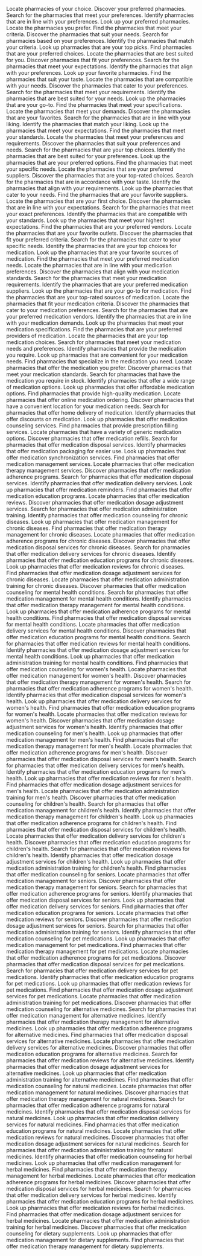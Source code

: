 Locate pharmacies of your choice.
Discover your preferred pharmacies.
Search for the pharmacies that meet your preferences.
Identify pharmacies that are in line with your preferences.
Look up your preferred pharmacies.
Locate the pharmacies you prefer.
Find the pharmacies that meet your criteria.
Discover the pharmacies that suit your needs.
Search for pharmacies based on your preferences.
Identify the pharmacies that match your criteria.
Look up pharmacies that are your top picks.
Find pharmacies that are your preferred choices.
Locate the pharmacies that are best suited for you.
Discover pharmacies that fit your preferences.
Search for the pharmacies that meet your expectations.
Identify the pharmacies that align with your preferences.
Look up your favorite pharmacies.
Find the pharmacies that suit your taste.
Locate the pharmacies that are compatible with your needs.
Discover the pharmacies that cater to your preferences.
Search for the pharmacies that meet your requirements.
Identify the pharmacies that are best suited for your needs.
Look up the pharmacies that are your go-to.
Find the pharmacies that meet your specifications.
Locate the pharmacies that meet your demands.
Discover the pharmacies that are your favorites.
Search for the pharmacies that are in line with your liking.
Identify the pharmacies that match your liking.
Look up the pharmacies that meet your expectations.
Find the pharmacies that meet your standards.
Locate the pharmacies that meet your preferences and requirements.
Discover the pharmacies that suit your preferences and needs.
Search for the pharmacies that are your top choices.
Identify the pharmacies that are best suited for your preferences.
Look up the pharmacies that are your preferred options.
Find the pharmacies that meet your specific needs.
Locate the pharmacies that are your preferred suppliers.
Discover the pharmacies that are your top-rated choices.
Search for the pharmacies that are in accordance with your taste.
Identify the pharmacies that align with your requirements.
Look up the pharmacies that cater to your needs.
Find the pharmacies that are your favorite suppliers.
Locate the pharmacies that are your first choice.
Discover the pharmacies that are in line with your expectations.
Search for the pharmacies that meet your exact preferences.
Identify the pharmacies that are compatible with your standards.
Look up the pharmacies that meet your highest expectations.
Find the pharmacies that are your preferred vendors.
Locate the pharmacies that are your favorite outlets.
Discover the pharmacies that fit your preferred criteria.
Search for the pharmacies that cater to your specific needs.
Identify the pharmacies that are your top choices for medication.
Look up the pharmacies that are your favorite sources of medication.
Find the pharmacies that meet your preferred medication needs.
Locate the pharmacies that are in line with your medication preferences.
Discover the pharmacies that align with your medication standards.
Search for the pharmacies that meet your medication requirements.
Identify the pharmacies that are your preferred medication suppliers.
Look up the pharmacies that are your go-to for medication.
Find the pharmacies that are your top-rated sources of medication.
Locate the pharmacies that fit your medication criteria.
Discover the pharmacies that cater to your medication preferences.
Search for the pharmacies that are your preferred medication vendors.
Identify the pharmacies that are in line with your medication demands.
Look up the pharmacies that meet your medication specifications.
Find the pharmacies that are your preferred providers of medication.
Locate the pharmacies that are your top medication choices.
Search for pharmacies that meet your medication needs and preferences.
Identify pharmacies that provide the medication you require.
Look up pharmacies that are convenient for your medication needs.
Find pharmacies that specialize in the medication you need.
Locate pharmacies that offer the medication you prefer.
Discover pharmacies that meet your medication standards.
Search for pharmacies that have the medication you require in stock.
Identify pharmacies that offer a wide range of medication options.
Look up pharmacies that offer affordable medication options.
Find pharmacies that provide high-quality medication.
Locate pharmacies that offer online medication ordering.
Discover pharmacies that have a convenient location for your medication needs.
Search for pharmacies that offer home delivery of medication.
Identify pharmacies that offer discounts on medication.
Look up pharmacies that offer medication counseling services.
Find pharmacies that provide prescription filling services.
Locate pharmacies that have a variety of generic medication options.
Discover pharmacies that offer medication refills.
Search for pharmacies that offer medication disposal services.
Identify pharmacies that offer medication packaging for easier use.
Look up pharmacies that offer medication synchronization services.
Find pharmacies that offer medication management services.
Locate pharmacies that offer medication therapy management services.
Discover pharmacies that offer medication adherence programs.
Search for pharmacies that offer medication disposal services.
Identify pharmacies that offer medication delivery services.
Look up pharmacies that offer medication reminders.
Find pharmacies that offer medication education programs.
Locate pharmacies that offer medication reviews.
Discover pharmacies that offer medication dosage adjustment services.
Search for pharmacies that offer medication administration training.
Identify pharmacies that offer medication counseling for chronic diseases.
Look up pharmacies that offer medication management for chronic diseases.
Find pharmacies that offer medication therapy management for chronic diseases.
Locate pharmacies that offer medication adherence programs for chronic diseases.
Discover pharmacies that offer medication disposal services for chronic diseases.
Search for pharmacies that offer medication delivery services for chronic diseases.
Identify pharmacies that offer medication education programs for chronic diseases.
Look up pharmacies that offer medication reviews for chronic diseases.
Find pharmacies that offer medication dosage adjustment services for chronic diseases.
Locate pharmacies that offer medication administration training for chronic diseases.
Discover pharmacies that offer medication counseling for mental health conditions.
Search for pharmacies that offer medication management for mental health conditions.
Identify pharmacies that offer medication therapy management for mental health conditions.
Look up pharmacies that offer medication adherence programs for mental health conditions.
Find pharmacies that offer medication disposal services for mental health conditions.
Locate pharmacies that offer medication delivery services for mental health conditions.
Discover pharmacies that offer medication education programs for mental health conditions.
Search for pharmacies that offer medication reviews for mental health conditions.
Identify pharmacies that offer medication dosage adjustment services for mental health conditions.
Look up pharmacies that offer medication administration training for mental health conditions.
Find pharmacies that offer medication counseling for women's health.
Locate pharmacies that offer medication management for women's health.
Discover pharmacies that offer medication therapy management for women's health.
Search for pharmacies that offer medication adherence programs for women's health.
Identify pharmacies that offer medication disposal services for women's health.
Look up pharmacies that offer medication delivery services for women's health.
Find pharmacies that offer medication education programs for women's health.
Locate pharmacies that offer medication reviews for women's health.
Discover pharmacies that offer medication dosage adjustment services for women's health.
Identify pharmacies that offer medication counseling for men's health.
Look up pharmacies that offer medication management for men's health.
Find pharmacies that offer medication therapy management for men's health.
Locate pharmacies that offer medication adherence programs for men's health.
Discover pharmacies that offer medication disposal services for men's health.
Search for pharmacies that offer medication delivery services for men's health.
Identify pharmacies that offer medication education programs for men's health.
Look up pharmacies that offer medication reviews for men's health.
Find pharmacies that offer medication dosage adjustment services for men's health.
Locate pharmacies that offer medication administration training for men's health.
Discover pharmacies that offer medication counseling for children's health.
Search for pharmacies that offer medication management for children's health.
Identify pharmacies that offer medication therapy management for children's health.
Look up pharmacies that offer medication adherence programs for children's health.
Find pharmacies that offer medication disposal services for children's health.
Locate pharmacies that offer medication delivery services for children's health.
Discover pharmacies that offer medication education programs for children's health.
Search for pharmacies that offer medication reviews for children's health.
Identify pharmacies that offer medication dosage adjustment services for children's health.
Look up pharmacies that offer medication administration training for children's health.
Find pharmacies that offer medication counseling for seniors.
Locate pharmacies that offer medication management for seniors.
Discover pharmacies that offer medication therapy management for seniors.
Search for pharmacies that offer medication adherence programs for seniors.
Identify pharmacies that offer medication disposal services for seniors.
Look up pharmacies that offer medication delivery services for seniors.
Find pharmacies that offer medication education programs for seniors.
Locate pharmacies that offer medication reviews for seniors.
Discover pharmacies that offer medication dosage adjustment services for seniors.
Search for pharmacies that offer medication administration training for seniors.
Identify pharmacies that offer medication counseling for pet medications.
Look up pharmacies that offer medication management for pet medications.
Find pharmacies that offer medication therapy management for pet medications.
Locate pharmacies that offer medication adherence programs for pet medications.
Discover pharmacies that offer medication disposal services for pet medications.
Search for pharmacies that offer medication delivery services for pet medications.
Identify pharmacies that offer medication education programs for pet medications.
Look up pharmacies that offer medication reviews for pet medications.
Find pharmacies that offer medication dosage adjustment services for pet medications.
Locate pharmacies that offer medication administration training for pet medications.
Discover pharmacies that offer medication counseling for alternative medicines.
Search for pharmacies that offer medication management for alternative medicines.
Identify pharmacies that offer medication therapy management for alternative medicines.
Look up pharmacies that offer medication adherence programs for alternative medicines.
Find pharmacies that offer medication disposal services for alternative medicines.
Locate pharmacies that offer medication delivery services for alternative medicines.
Discover pharmacies that offer medication education programs for alternative medicines.
Search for pharmacies that offer medication reviews for alternative medicines.
Identify pharmacies that offer medication dosage adjustment services for alternative medicines.
Look up pharmacies that offer medication administration training for alternative medicines.
Find pharmacies that offer medication counseling for natural medicines.
Locate pharmacies that offer medication management for natural medicines.
Discover pharmacies that offer medication therapy management for natural medicines.
Search for pharmacies that offer medication adherence programs for natural medicines.
Identify pharmacies that offer medication disposal services for natural medicines.
Look up pharmacies that offer medication delivery services for natural medicines.
Find pharmacies that offer medication education programs for natural medicines.
Locate pharmacies that offer medication reviews for natural medicines.
Discover pharmacies that offer medication dosage adjustment services for natural medicines.
Search for pharmacies that offer medication administration training for natural medicines.
Identify pharmacies that offer medication counseling for herbal medicines.
Look up pharmacies that offer medication management for herbal medicines.
Find pharmacies that offer medication therapy management for herbal medicines.
Locate pharmacies that offer medication adherence programs for herbal medicines.
Discover pharmacies that offer medication disposal services for herbal medicines.
Search for pharmacies that offer medication delivery services for herbal medicines.
Identify pharmacies that offer medication education programs for herbal medicines.
Look up pharmacies that offer medication reviews for herbal medicines.
Find pharmacies that offer medication dosage adjustment services for herbal medicines.
Locate pharmacies that offer medication administration training for herbal medicines.
Discover pharmacies that offer medication counseling for dietary supplements.
Look up pharmacies that offer medication management for dietary supplements.
Find pharmacies that offer medication therapy management for dietary supplements.
